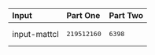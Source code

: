 | Input | Part One | Part Two |
|:---|:---|:---|
|input-mattcl|<pre>219512160</pre>|<pre>6398</pre>|